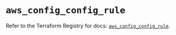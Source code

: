 # `aws_config_config_rule`

Refer to the Terraform Registry for docs: [`aws_config_config_rule`](https://registry.terraform.io/providers/hashicorp/aws/5.69.0/docs/resources/config_config_rule).
